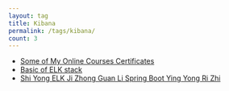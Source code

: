 ```yaml
---
layout: tag
title: Kibana
permalink: /tags/kibana/
count: 3
---
```


- [Some of My Online Courses Certificates](https://samirpaulb.github.io/blog-jekyll/posts/some-of-my-online-courses-certificates/)
- [Basic of ELK stack](https://kination.github.io/posts/2018-10-29-basic-of-elk-stack/)
- [Shi Yong  ELK Ji Zhong Guan Li  Spring Boot Ying Yong Ri Zhi ](https://y0ngb1n.github.io/a/samples-spring-boot-distributed-log-elk.html)
